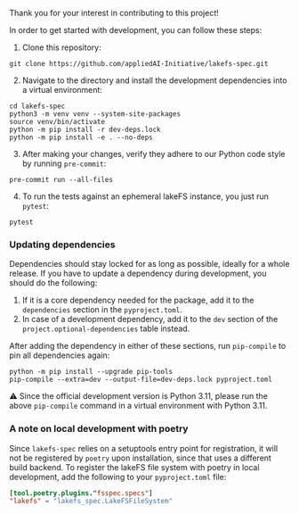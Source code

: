 Thank you for your interest in contributing to this project!

In order to get started with development, you can follow these steps:

1. Clone this repository:
```shell
git clone https://github.com/appliedAI-Initiative/lakefs-spec.git
```
2. Navigate to the directory and install the development dependencies into a virtual environment:
```shell
cd lakefs-spec
python3 -m venv venv --system-site-packages
source venv/bin/activate
python -m pip install -r dev-deps.lock
python -m pip install -e . --no-deps
```
3. After making your changes, verify they adhere to our Python code style by running `pre-commit`:
```shell
pre-commit run --all-files
```
4. To run the tests against an ephemeral lakeFS instance, you just run `pytest`:
```shell
pytest
```

### Updating dependencies

Dependencies should stay locked for as long as possible, ideally for a whole release.
If you have to update a dependency during development, you should do the following:

1. If it is a core dependency needed for the package, add it to the `dependencies` section in the `pyproject.toml`.
2. In case of a development dependency, add it to the `dev` section of the `project.optional-dependencies` table instead.

After adding the dependency in either of these sections, run `pip-compile` to pin all dependencies again:

```shell
python -m pip install --upgrade pip-tools
pip-compile --extra=dev --output-file=dev-deps.lock pyproject.toml
```

⚠️ Since the official development version is Python 3.11, please run the above `pip-compile` command in a virtual
environment with Python 3.11.

### A note on local development with poetry

Since `lakefs-spec` relies on a setuptools entry point for registration, it will not be registered by `poetry` upon
installation, since that uses a different build backend. To register the lakeFS file system with poetry in local
development, add the following to your `pyproject.toml` file:

```toml
[tool.poetry.plugins."fsspec.specs"]
"lakefs" = "lakefs_spec.LakeFSFileSystem"
```
